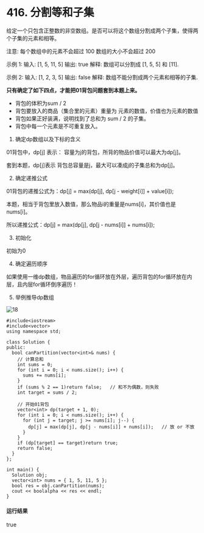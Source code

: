 # 416. 分割等和子集
给定一个只包含正整数的非空数组。是否可以将这个数组分割成两个子集，使得两个子集的元素和相等。

注意: 每个数组中的元素不会超过 100 数组的大小不会超过 200

示例 1: 输入: [1, 5, 11, 5] 输出: true 解释: 数组可以分割成 [1, 5, 5] 和 [11].

示例 2: 输入: [1, 2, 3, 5] 输出: false 解释: 数组不能分割成两个元素和相等的子集.

**只有确定了如下四点，才能把01背包问题套到本题上来。**

* 背包的体积为sum / 2
* 背包要放入的商品（集合里的元素）重量为 元素的数值，价值也为元素的数值
* 背包如果正好装满，说明找到了总和为 sum / 2 的子集。
* 背包中每一个元素是不可重复放入。

1. 确定dp数组以及下标的含义

01背包中，dp[j] 表示： 容量为j的背包，所背的物品价值可以最大为dp[j]。

套到本题，dp[j]表示 背包总容量是j，最大可以凑成j的子集总和为dp[j]。

2. 确定递推公式

01背包的递推公式为：dp[j] = max(dp[j], dp[j - weight[i]] + value[i]);

本题，相当于背包里放入数值，那么物品i的重量是nums[i]，其价值也是nums[i]。

所以递推公式：dp[j] = max(dp[j], dp[j - nums[i]] + nums[i]);

3. 初始化

初始为0

4. 确定遍历顺序

如果使用一维dp数组，物品遍历的for循环放在外层，遍历背包的for循环放在内层，且内层for循环倒序遍历！

5. 举例推导dp数组

![18](https://github.com/CamWu-cyber/leetcode/blob/master/%E5%8A%A8%E6%80%81%E8%A7%84%E5%88%92/18.png)

    #include<iostream>
    #include<vector>
    using namespace std;

    class Solution {
    public:
      bool canPartition(vector<int>& nums) {		
        // 计算总和
        int sums = 0;
        for (int i = 0; i < nums.size(); i++) {
          sums += nums[i];
        }
        if (sums % 2 == 1)return false;   // 和不为偶数，则失败
        int target = sums / 2;

        // 开始01背包
        vector<int> dp(target + 1, 0);
        for (int i = 0; i < nums.size(); i++) {
          for (int j = target; j >= nums[i]; j--) {
            dp[j] = max(dp[j], dp[j - nums[i]] + nums[i]);   // 放 or 不放
          }
        }
        if (dp[target] == target)return true;
        return false;
      }
    };

    int main() {
      Solution obj;
      vector<int> nums = { 1, 5, 11, 5 };
      bool res = obj.canPartition(nums);
      cout << boolalpha << res << endl;
    }
    
#### 运行结果
  true
